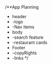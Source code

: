 /**App Planning
 * header
 *  -logo
 *  -Nav items
 * body
 *  -search feature
 *  -restaurant cards
 * Footer
 *  -copyRights
 *  -links
 */
<!-- 
#redux toolkit
-install @reduxjs/toolkit and react-redux
-build our store
- connect our store to out app
- slice
- dispatch(action)
-selector
 -->